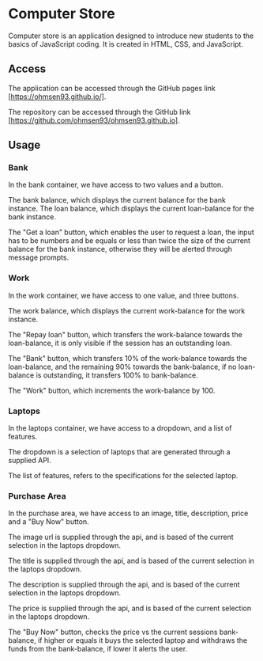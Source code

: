 # Computer Store
Computer store is an application designed to introduce new students to the basics of JavaScript coding.
It is created in HTML, CSS, and JavaScript.

## Access

The application can be accessed through the GitHub pages link [https://ohmsen93.github.io/].

The repository can be accessed through the GitHub link [https://github.com/ohmsen93/ohmsen93.github.io].

## Usage

### Bank
In the bank container, we have access to two values and a button.

The bank balance, which displays the current balance for the bank instance.
The loan balance, which displays the current loan-balance for the bank instance.

The "Get a loan" button, which enables the user to request a loan, the input has to be numbers and be equals or less than twice the size of the current balance for the bank instance, otherwise they will be alerted through message prompts.

### Work
In the work container, we have access to one value, and three buttons.

The work balance, which displays the current work-balance for the work instance.

The "Repay loan" button, which transfers the work-balance towards the loan-balance, it is only visible if the session has an outstanding loan.

The "Bank" button, which transfers 10% of the work-balance towards the loan-balance, and the remaining 90% towards the bank-balance, if no loan-balance is outstanding, it transfers 100% to bank-balance.

The "Work" button, which increments the work-balance by 100.

### Laptops
In the laptops container, we have access to a dropdown, and a list of features.

The dropdown is a selection of laptops that are generated through a supplied API.

The list of features, refers to the specifications for the selected laptop.

### Purchase Area
In the purchase area, we have access to an image, title, description, price and a "Buy Now" button.

The image url is supplied through the api, and is based of the current selection in the laptops dropdown.

The title is supplied through the api, and is based of the current selection in the laptops dropdown.

The description is supplied through the api, and is based of the current selection in the laptops dropdown.
 
The price is supplied through the api, and is based of the current selection in the laptops dropdown.

The "Buy Now" button, checks the price vs the current sessions bank-balance, if higher or equals it buys the selected laptop and withdraws the funds from the bank-balance, if lower it alerts the user.